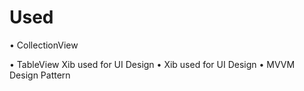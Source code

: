 # Used
• CollectionView

• TableView Xib used for UI Design
• Xib used for UI Design
• MVVM Design Pattern

